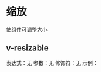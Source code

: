 # 缩放

使组件可调整大小

## v-resizable

表达式：无
参数：无
修饰符：无
示例：
<template>
<el-button v-resizable type="primary">调整我的大小</el-button>
</template>

